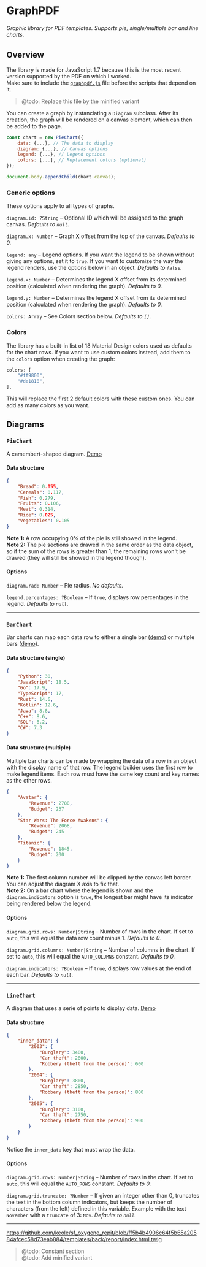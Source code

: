 # GraphPDF





###### *Graphic library for PDF templates. Supports pie, single/multiple bar and line charts.*





## Overview

The library is made for JavaScript 1.7 because this is the most recent version supported by the PDF on which I worked.  
Make sure to include the [`graphpdf.js`](https://github.com/matteokeole/graphpdf/blob/master/graphpdf.js) file before the scripts that depend on it.  

> @todo: Replace this file by the minified variant

You can create a graph by instanciating a `Diagram` subclass. After its creation, the graph will be rendered on a canvas element, which can then be added to the page.

```js
const chart = new PieChart({
	data: {...}, // The data to display
	diagram: {...}, // Canvas options
	legend: {...}, // Legend options
	colors: [...], // Replacement colors (optional)
});

document.body.appendChild(chart.canvas);
```

### Generic options

These options apply to all types of graphs.

`diagram.id: ?String` – Optional ID which will be assigned to the graph canvas. *Defaults to `null`.*

`diagram.x: Number` – Graph X offset from the top of the canvas. *Defaults to 0.*

`legend: any` – Legend options. If you want the legend to be shown without giving any options, set it to `true`. If you want to customize the way the legend renders, use the options below in an object. *Defaults to `false`.*

`legend.x: Number` – Determines the legend X offset from its determined position (calculated when rendering the graph). *Defaults to 0.*

`legend.y: Number` – Determines the legend X offset from its determined position (calculated when rendering the graph). *Defaults to 0.*

`colors: Array` – See Colors section below. *Defaults to `[]`.*

### Colors

The library has a built-in list of 18 Material Design colors used as defaults for the chart rows. If you want to use custom colors instead, add them to the `colors` option when creating the graph:
```js
colors: [
	"#ff9800",
	"#de1818",
],
```
This will replace the first 2 default colors with these custom ones. You can add as many colors as you want.





## Diagrams





### `PieChart`
A camembert-shaped diagram. [Demo](https://github.com/matteokeole/graphpdf/blob/master/examples/piechart.html)

#### Data structure
```json
{
	"Bread": 0.055,
	"Cereals": 0.117,
	"Fish": 0.279,
	"Fruits": 0.106,
	"Meat": 0.314,
	"Rice": 0.025,
	"Vegetables": 0.105
}
```
**Note 1:** A row occupying 0% of the pie is still showed in the legend.  
**Note 2:** The pie sections are drawed in the same order as the data object, so if the sum of the rows is greater than 1, the remaining rows won't be drawed (they will still be showed in the legend though).

#### Options

`diagram.rad: Number` – Pie radius. *No defaults.*

`legend.percentages: ?Boolean` – If `true`, displays row percentages in the legend. *Defaults to `null`.*





***





### `BarChart`

Bar charts can map each data row to either a single bar ([demo](https://github.com/matteokeole/graphpdf/blob/master/examples/barchart.html)) or multiple bars ([demo](https://github.com/matteokeole/graphpdf/blob/master/examples/barchart2.html)).

#### Data structure (single)

```json
{
	"Python": 30,
	"JavaScript": 18.5,
	"Go": 17.9,
	"TypeScript": 17,
	"Rust": 14.6,
	"Kotlin": 12.6,
	"Java": 8.8,
	"C++": 8.6,
	"SQL": 8.2,
	"C#": 7.3
}
```

#### Data structure (multiple)

Multiple bar charts can be made by wrapping the data of a row in an object with the display name of that row. The legend builder uses the first row to make legend items. Each row must have the same key count and key names as the other rows.

```json
{
	"Avatar": {
		"Revenue": 2788,
		"Budget": 237
	},
	"Star Wars: The Force Awakens": {
		"Revenue": 2068,
		"Budget": 245
	},
	"Titanic": {
		"Revenue": 1845,
		"Budget": 200
	}
}
```

**Note 1:** The first column number will be clipped by the canvas left border. You can adjust the diagram X axis to fix that.  
**Note 2:** On a bar chart where the legend is shown and the `diagram.indicators` option is `true`, the longest bar might have its indicator being rendered below the legend.

#### Options

`diagram.grid.rows: Number|String` – Number of rows in the chart. If set to `auto`, this will equal the data row count minus 1. *Defaults to 0.*

`diagram.grid.columns: Number|String` – Number of columns in the chart. If set to `auto`, this will equal the `AUTO_COLUMNS` constant. *Defaults to 0.*

`diagram.indicators: ?Boolean` – If `true`, displays row values at the end of each bar. *Defaults to `null`.*





***





### `LineChart`

A diagram that uses a serie of points to display data. [Demo](https://github.com/matteokeole/graphpdf/blob/master/examples/linechart.html)

#### Data structure

```json
{
	"inner_data": {
		"2003": {
			"Burglary": 3400,
			"Car theft": 2800,
			"Robbery (theft from the person)": 600
		},
		"2004": {
			"Burglary": 3800,
			"Car theft": 2850,
			"Robbery (theft from the person)": 800
		},
		"2005": {
			"Burglary": 3100,
			"Car theft": 2750,
			"Robbery (theft from the person)": 900
		}
	}
}
```

Notice the `inner_data` key that must wrap the data.

#### Options

`diagram.grid.rows: Number|String` – Number of rows in the chart. If set to `auto`, this will equal the `AUTO_ROWS` constant. *Defaults to 0.*

`diagram.grid.truncate: ?Number` – If given an integer other than 0, truncates the text in the bottom column indicators, but keeps the number of characters (from the left) defined in this variable. Example with the text `November` with a `truncate` of 3: `Nov`. *Defaults to `null`.*





***





https://github.com/keole/sf_oxygene_repit/blob/ff5b4b4906c64f5b65a20584afcec58d73eab884/templates/back/report/index.html.twig

> @todo: Constant section  
> @todo: Add minified variant
